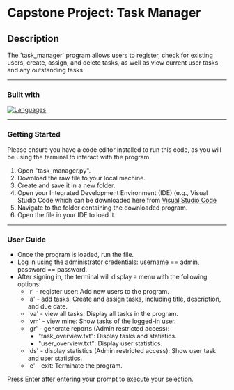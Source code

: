 # Capstone Project: Task Manager

## Description
The 'task_manager' program allows users to register, check for existing users, create, assign, and delete tasks, as well as view current user tasks and any outstanding tasks.

---

### Built with
[![Languages](https://skillicons.dev/icons?i=py&theme=light)](https://skillicons.dev)

---

### Getting Started
Please ensure you have a code editor installed to run this code, as you will be using the terminal to interact with the program.

1. Open "task_manager.py".
2. Download the raw file to your local machine.
3. Create and save it in a new folder.
4. Open your Integrated Development Environment (IDE) (e.g., Visual Studio Code which can be downloaded here from  [Visual Studio Code](https://code.visualstudio.com/download) 
5. Navigate to the folder containing the downloaded program.
6. Open the file in your IDE to load it.
   
---

### User Guide
* Once the program is loaded, run the file.
* Log in using the administrator credentials: username == admin, password == password.
* After signing in, the terminal will display a menu with the following options:
  * 'r' - register user: Add new users to the program.
  * 'a' - add tasks: Create and assign tasks, including title, description, and due date.
  * 'va' - view all tasks: Display all tasks in the program.
  * 'vm' - view mine: Show tasks of the logged-in user.
  * 'gr' - generate reports (Admin restricted access):
    * "task_overview.txt": Display tasks and statistics.
    * "user_overview.txt": Display user statistics.
  * 'ds' - display statistics (Admin restricted access): Show user task and user statistics.
  * 'e' - exit: Terminate the program.

Press Enter after entering your prompt to execute your selection.
